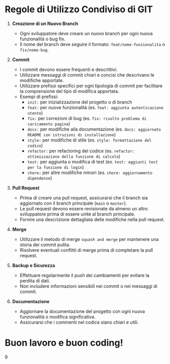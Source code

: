 # Regole di Utilizzo Condiviso di GIT

1. **Creazione di un Nuovo Branch**
   - Ogni sviluppatore deve creare un nuovo branch per ogni nuova funzionalità o bug fix.
   - Il nome del branch deve seguire il formato: `feat/nome-funzionalita` o `fix/nome-bug`.

2. **Commit**
   - I commit devono essere frequenti e descrittivi.
   - Utilizzare messaggi di commit chiari e concisi che descrivano le modifiche apportate.   
   - Utilizzare prefissi specifici per ogni tipologia di commit per facilitare la comprensione del tipo di modifica apportata.
   - Esempi di prefissi:
     - `init:` per inizializzazione del progetto o di branch
     - `feat:` per nuove funzionalità (es. `feat: aggiunta autenticazione utente`)
     - `fix:` per correzioni di bug (es. `fix: risolto problema di caricamento pagina`)
     - `docs:` per modifiche alla documentazione (es. `docs: aggiornato README con istruzioni di installazione`)
     - `style:` per modifiche di stile (es. `style: formattazione del codice`)
     - `refactor:` per refactoring del codice (es. `refactor: ottimizzazione della funzione di calcolo`)
     - `test:` per aggiunta o modifica di test (es. `test: aggiunti test per la funzione di login`)
     - `chore:` per altre modifiche minori (es. `chore: aggiornamento dipendenze`)

3. **Pull Request**
   - Prima di creare una pull request, assicurarsi che il branch sia aggiornato con il branch principale (`main` o `master`).
   - Le pull request devono essere revisionate da almeno un altro sviluppatore prima di essere unite al branch principale.
   - Fornire una descrizione dettagliata delle modifiche nella pull request.

4. **Merge**
   - Utilizzare il metodo di merge `squash and merge` per mantenere una storia dei commit pulita.
   - Risolvere eventuali conflitti di merge prima di completare la pull request.

5. **Backup e Sicurezza**
   - Effettuare regolarmente il push dei cambiamenti per evitare la perdita di dati.
   - Non includere informazioni sensibili nei commit o nei messaggi di commit.

6. **Documentazione**
   - Aggiornare la documentazione del progetto con ogni nuova funzionalità o modifica significativa.
   - Assicurarsi che i commenti nel codice siano chiari e utili.

# Buon lavoro e buon coding!
9